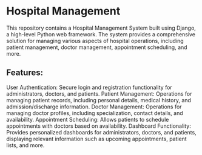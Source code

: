 # Hospital Management
This repository contains a Hospital Management System built using Django, a high-level Python web framework. The system provides a comprehensive solution for managing various aspects of hospital operations, including patient management, doctor management, appointment scheduling, and more.
## Features:
User Authentication: Secure login and registration functionality for administrators, doctors, and patients.
Patient Management: Operations for managing patient records, including personal details, medical history, and admission/discharge information.
Doctor Management: Operations for managing doctor profiles, including specialization, contact details, and availability.
Appointment Scheduling: Allows patients to schedule appointments with doctors based on availability.
Dashboard Functionality: Provides personalized dashboards for administrators, doctors, and patients, displaying relevant information such as upcoming appointments, patient lists, and more.
